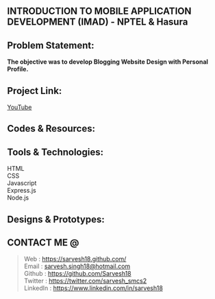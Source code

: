 INTRODUCTION TO MOBILE APPLICATION DEVELOPMENT (IMAD) - NPTEL & Hasura
---------------------------------------------------------------------- 
Problem Statement:
------------------
**The objective was to develop Blogging Website Design with Personal Profile.**


Project Link:
-------------
[YouTube](https://www.youtube.com/watch?v=vMwGhtjUtv8)


Codes & Resources:
------------------


Tools & Technologies:
---------------------
HTML <br>
CSS <br>
Javascript <br>
Express.js <br>
Node.js <br>


Designs & Prototypes:
---------------------


CONTACT ME @ 
------------
>Web : https://sarvesh18.github.com/ <br>
>Email : sarvesh.singh18@hotmail.com <br/>
>Github : https://github.com/Sarvesh18 <br/>
>Twitter : https://twitter.com/sarvesh_smcs2 <br/>
>LinkedIn : https://www.linkedin.com/in/sarvesh18 <br/>
